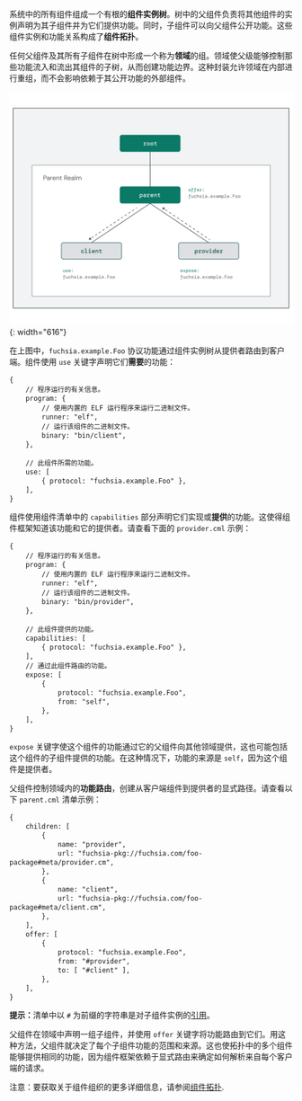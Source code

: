 <!-- 
All components in the system are composed into a rooted
**component instance tree**. Parent components in the tree are responsible for
declaring instances of other components as their children and providing them
with capabilities. At the same time, child components can expose capabilities
back to the parent. These component instance and capability relationships make
up the **component topology**.
 -->
系统中的所有组件组成一个有根的**组件实例树**。树中的父组件负责将其他组件的实例声明为其子组件并为它们提供功能。同时，子组件可以向父组件公开功能。这些组件实例和功能关系构成了**组件拓扑**。

<!-- 
Any parent component and all its children form a group within the tree called a
**realm**. Realms enable a parent to control which capabilities flow into and
out of its sub-tree of components, creating a capability boundary. This
encapsulation allows the realm to be reorganized internally without affecting
external components dependent on its exposed capabilities.
 -->
任何父组件及其所有子组件在树中形成一个称为**领域**的组。领域使父级能够控制那些功能流入和流出其组件的子树，从而创建功能边界。这种封装允许领域在内部进行重组，而不会影响依赖于其公开功能的外部组件。

<!-- 
![Diagram showing how component instances are organized into a tree and parent
components determine the capabilities available to each child through
"capability routing."](/get-started/images/components/component-topology.png){: width="616"}
 -->
![图表展示了组件实例被组织成一个树，父组件通过“功能路由”确定每个子组件可用的功能。](/get-started/images/components/component-topology.png){: width="616"}

<!-- 
In the above diagram, a protocol capability for `fuchsia.example.Foo` is routed
through the component instance tree from the provider to the client. Components
declare the capabilities they **require** with the `use` keyword:
 -->
在上图中，`fuchsia.example.Foo` 协议功能通过组件实例树从提供者路由到客户端。组件使用 `use` 关键字声明它们**需要**的功能：

<!-- 
```json5
{
    // Information about the program to run.
    program: {
        // Use the built-in ELF runner to run core binaries.
        runner: "elf",
        // The binary to run for this component.
        binary: "bin/client",
    },

    // Capabilities required by this component.
    use: [
        { protocol: "fuchsia.example.Foo" },
    ],
}
```
 -->
```json5
{
    // 程序运行的有关信息。
    program: {
        // 使用内置的 ELF 运行程序来运行二进制文件。
        runner: "elf",
        // 运行该组件的二进制文件。
        binary: "bin/client",
    },

    // 此组件所需的功能。
    use: [
        { protocol: "fuchsia.example.Foo" },
    ],
}
```

<!-- 
Components declare the capabilities they implement, or **provide**, using the
`capabilities` section of the component manifest. This makes the capability and
its provider known to the component framework. See the following `provider.cml`
example:
 -->
组件使用组件清单中的 `capabilities` 部分声明它们实现或**提供**的功能。这使得组件框架知道该功能和它的提供者。请查看下面的 `provider.cml` 示例：

<!-- 
```json5
{
    // Information about the program to run.
    program: {
        // Use the built-in ELF runner to run core binaries.
        runner: "elf",
        // The binary to run for this component.
        binary: "bin/provider",
    },

    // Capabilities provided by this component.
    capabilities: [
        { protocol: "fuchsia.example.Foo" },
    ],
    // Capabilities routed through this component.
    expose: [
        {
            protocol: "fuchsia.example.Foo",
            from: "self",
        },
    ],
}
```
 -->
```json5
{
    // 程序运行的有关信息。
    program: {
        // 使用内置的 ELF 运行程序来运行二进制文件。
        runner: "elf",
        // 运行该组件的二进制文件。
        binary: "bin/provider",
    },

    // 此组件提供的功能。
    capabilities: [
        { protocol: "fuchsia.example.Foo" },
    ],
    // 通过此组件路由的功能。
    expose: [
        {
            protocol: "fuchsia.example.Foo",
            from: "self",
        },
    ],
}
```

<!-- 
The `expose` keyword makes the capability available from this component to other
realms through its parent, which may also include capabilities provided by this
component's children. In this case, the source of the capability is `self`
because this component is the provider.
 -->
`expose` 关键字使这个组件的功能通过它的父组件向其他领域提供，这也可能包括这个组件的子组件提供的功能。在这种情况下，功能的来源是 `self`，因为这个组件是提供者。

<!-- 
Parent components control **capability routing** within the realm, creating
explicit pathways from the client component to a provider. See the following
example `parent.cml` manifest:
 -->
父组件控制领域内的**功能路由**，创建从客户端组件到提供者的显式路径。请查看以下 `parent.cml` 清单示例：

```json5
{
    children: [
        {
            name: "provider",
            url: "fuchsia-pkg://fuchsia.com/foo-package#meta/provider.cm",
        },
        {
            name: "client",
            url: "fuchsia-pkg://fuchsia.com/foo-package#meta/client.cm",
        },
    ],
    offer: [
        {
            protocol: "fuchsia.example.Foo",
            from: "#provider",
            to: [ "#client" ],
        },
    ],
}
```

<!-- 
<aside class="key-point">
<b>Tip:</b> Strings prefixed with <code>#</code> in the manifest are
<a href="https://fuchsia.dev/reference/cml#references">references</a>
to a child component instance.
</aside>
 -->
<aside class="key-point">
<b>提示：</b>清单中以 <code>#</code> 为前缀的字符串是对子组件实例的<a href="https://fuchsia.dev/reference/cml#references">引用</a>。</aside>

<!-- 
The parent component declares the set of child components in the realm and
routes capabilities to them using the `offer` keyword. In this way, the parent
determines both the scope and the source of each child's capabilities. This also
enables multiple components in the topology to provide the same capability, as
the component framework relies on explicit routes to determine how to resolve
the requests from each client.
 -->
父组件在领域中声明一组子组件，并使用 `offer` 关键字将功能路由到它们。用这种方法，父组件就决定了每个子组件功能的范围和来源。这也使拓扑中的多个组件能够提供相同的功能，因为组件框架依赖于显式路由来确定如何解析来自每个客户端的请求。

<!-- 
Note: For more details on component organization, see
[Component topology](/concepts/components/v2/topology.md).
 -->
注意：要获取关于组件组织的更多详细信息，请参阅[组件拓扑](/concepts/components/v2/topology.md).
